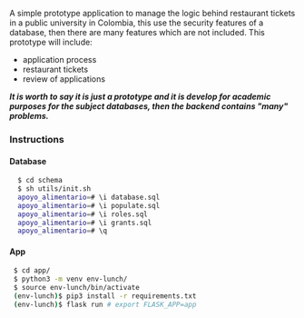 A simple prototype application to manage the logic behind restaurant tickets in a public university in Colombia, this use the security features of a database, then there are many features which are not included. This prototype will include:

- application process
- restaurant tickets
- review of applications

***It is worth to say it is just a prototype and it is develop for academic purposes for the subject databases, then the backend contains "many" problems.***

### Instructions

#### Database
```sh
  $ cd schema
  $ sh utils/init.sh
  apoyo_alimentario=# \i database.sql
  apoyo_alimentario=# \i populate.sql
  apoyo_alimentario=# \i roles.sql
  apoyo_alimentario=# \i grants.sql
  apoyo_alimentario=# \q
```

#### App
```sh
 $ cd app/
 $ python3 -m venv env-lunch/
 $ source env-lunch/bin/activate
 (env-lunch)$ pip3 install -r requirements.txt
 (env-lunch)$ flask run # export FLASK_APP=app
```
